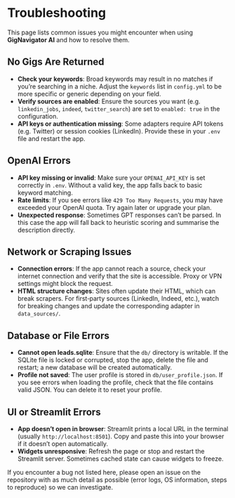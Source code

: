 # Troubleshooting

This page lists common issues you might encounter when using **GigNavigator AI** and how to resolve them.

## No Gigs Are Returned

- **Check your keywords**: Broad keywords may result in no matches if you’re searching in a niche.  Adjust the `keywords` list in `config.yml` to be more specific or generic depending on your field.
- **Verify sources are enabled**: Ensure the sources you want (e.g. `linkedin_jobs`, `indeed`, `twitter_search`) are set to `enabled: true` in the configuration.
- **API keys or authentication missing**: Some adapters require API tokens (e.g. Twitter) or session cookies (LinkedIn).  Provide these in your `.env` file and restart the app.

## OpenAI Errors

- **API key missing or invalid**: Make sure your `OPENAI_API_KEY` is set correctly in `.env`.  Without a valid key, the app falls back to basic keyword matching.
- **Rate limits**: If you see errors like `429 Too Many Requests`, you may have exceeded your OpenAI quota.  Try again later or upgrade your plan.
- **Unexpected response**: Sometimes GPT responses can’t be parsed.  In this case the app will fall back to heuristic scoring and summarise the description directly.

## Network or Scraping Issues

- **Connection errors**: If the app cannot reach a source, check your internet connection and verify that the site is accessible.  Proxy or VPN settings might block the request.
- **HTML structure changes**: Sites often update their HTML, which can break scrapers.  For first‑party sources (LinkedIn, Indeed, etc.), watch for breaking changes and update the corresponding adapter in `data_sources/`.

## Database or File Errors

- **Cannot open leads.sqlite**: Ensure that the `db/` directory is writable.  If the SQLite file is locked or corrupted, stop the app, delete the file and restart; a new database will be created automatically.
- **Profile not saved**: The user profile is stored in `db/user_profile.json`.  If you see errors when loading the profile, check that the file contains valid JSON.  You can delete it to reset your profile.

## UI or Streamlit Errors

- **App doesn’t open in browser**: Streamlit prints a local URL in the terminal (usually `http://localhost:8501`).  Copy and paste this into your browser if it doesn’t open automatically.
- **Widgets unresponsive**: Refresh the page or stop and restart the Streamlit server.  Sometimes cached state can cause widgets to freeze.

If you encounter a bug not listed here, please open an issue on the repository with as much detail as possible (error logs, OS information, steps to reproduce) so we can investigate.
